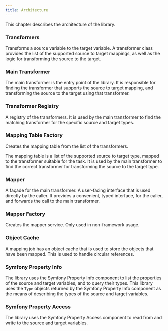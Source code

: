 ```yaml
---
title: Architecture
---
```


This chapter describes the architecture of the library.

### Transformers

Transforms a source variable to the target variable. A transformer class
provides the list of the supported source to target mappings, as well as
the logic for transforming the source to the target.

### Main Transformer

The main transformer is the entry point of the library. It is responsible
for finding the transformer that supports the source to target mapping,
and transforming the source to the target using that transformer.

### Transformer Registry

A registry of the transformers. It is used by the main transformer to find
the matching transformer for the specific source and target types.

### Mapping Table Factory

Creates the mapping table from the list of the transformers.

The mapping table is a list of the supported source to target type, mapped to
the transformer suitable for the task. It is used by the main transformer to
find the correct transformer for transforming the source to the target type.

### Mapper

A façade for the main transformer. A user-facing interface that is used directly
by the caller. It provides a convenient, typed interface, for the caller, and
forwards the call to the main transformer.

### Mapper Factory

Creates the mapper service. Only used in non-framework usage.

### Object Cache

A mapping job has an object cache that is used to store the objects that have
been mapped. This is used to handle circular references.

### Symfony Property Info

The library uses the Symfony Property Info component to list the properties of
the source and target variables, and to query their types. This library uses
the `Type` objects returned by the Symfony Property Info component as the
means of describing the types of the source and target variables.

### Symfony Property Access

The library uses the Symfony Property Access component to read from and write to
the source and target variables.
